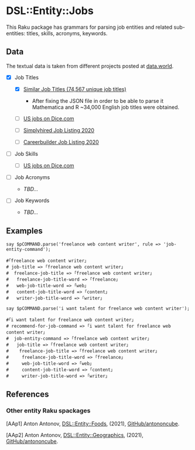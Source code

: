 # DSL::Entity::Jobs

This Raku package has grammars for parsing job entities and related sub-entities: 
titles, skills, acronyms, keywords.  

## Data

The textual data is taken from different projects posted at 
[data.world](https://data.world).

- [X] Job Titles
    
    - [X] [Similar Job Titles (74,567 unique job titles)](https://data.world/peopledatalabs/similar-job-titles-74567-unique-job-titles)
    
        - After fixing the JSON file in order to be able to parse it Mathematica and R
          ~34,000 English job titles were obtained.
       
    - [ ] [US jobs on Dice.com](https://data.world/promptcloud/us-jobs-on-dice-com)
    
    - [ ] [Simplyhired Job Listing 2020](https://data.world/promptcloud/simplyhired-job-listing-2020)
  
    - [ ] [Careerbuilder Job Listing 2020](https://data.world/promptcloud/careerbuilder-job-listing-2020)
    
- [ ] Job Skills
    
    - [ ] [US jobs on Dice.com](https://data.world/promptcloud/us-jobs-on-dice-com)
    
- [ ] Job Acronyms
    
    - *TBD...*
    
- [ ] Job Keywords

    - *TBD...*

## Examples

```perl6
say $pCOMMAND.parse('freelance web content writer', rule => 'job-entity-command');

#｢freelance web content writer｣
# job-title => ｢freelance web content writer｣
#  freelance-job-title => ｢freelance web content writer｣
#   freelance-job-title-word => ｢freelance｣
#   web-job-title-word => ｢web｣
#   content-job-title-word => ｢content｣
#   writer-job-title-word => ｢writer｣
```

```perl6
say $pCOMMAND.parse('i want talent for freelance web content writer');

#｢i want talent for freelance web content writer｣
# recommend-for-job-command => ｢i want talent for freelance web content writer｣
#  job-entity-command => ｢freelance web content writer｣
#   job-title => ｢freelance web content writer｣
#    freelance-job-title => ｢freelance web content writer｣
#     freelance-job-title-word => ｢freelance｣
#     web-job-title-word => ｢web｣
#     content-job-title-word => ｢content｣
#     writer-job-title-word => ｢writer｣
```

## References

### Other entity Raku spackages

[AAp1] Anton Antonov,
[DSL::Entity::Foods](https://github.com/antononcube/Raku-DSL-Entity-Foods),
(2021),
[GitHub/antononcube](https://github.com/antononcube).

[AAp2] Anton Antonov,
[DSL::Entity::Geographics](https://github.com/antononcube/Raku-DSL-Entity-Geographics),
(2021),
[GitHub/antononcube](https://github.com/antononcube).
